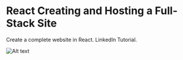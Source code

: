 # React Creating and Hosting a Full-Stack Site

Create a complete website in React. LinkedIn Tutorial.

![Alt text](/.github/screen.png?raw=true)


